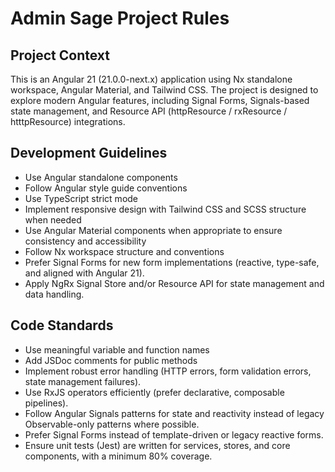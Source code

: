 # Admin Sage Project Rules

## Project Context

This is an Angular 21 (21.0.0-next.x) application using Nx standalone workspace, Angular Material, and Tailwind CSS.
The project is designed to explore modern Angular features, including Signal Forms, Signals-based state management, and Resource API (httpResource / rxResource / htttpResource) integrations.

## Development Guidelines

- Use Angular standalone components
- Follow Angular style guide conventions
- Use TypeScript strict mode
- Implement responsive design with Tailwind CSS and SCSS structure when needed
- Use Angular Material components when appropriate to ensure consistency and accessibility
- Follow Nx workspace structure and conventions
- Prefer Signal Forms for new form implementations (reactive, type-safe, and aligned with Angular 21).
- Apply NgRx Signal Store and/or Resource API for state management and data handling.

## Code Standards

- Use meaningful variable and function names
- Add JSDoc comments for public methods
- Implement robust error handling (HTTP errors, form validation errors, state management failures).
- Use RxJS operators efficiently (prefer declarative, composable pipelines).
- Follow Angular Signals patterns for state and reactivity instead of legacy Observable-only patterns where possible.
- Prefer Signal Forms instead of template-driven or legacy reactive forms.
- Ensure unit tests (Jest) are written for services, stores, and core components, with a minimum 80% coverage.

